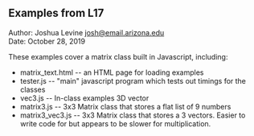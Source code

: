 Examples from L17
------------

Author: Joshua Levine [josh@email.arizona.edu](mailto:josh@email.arizona.edu)  
Date: October 28, 2019


These examples cover a matrix class built in Javascript, including:
* matrix_text.html -- an HTML page for loading examples
* tester.js -- "main" javascript program which tests out timings for the classes
* vec3.js -- In-class examples 3D vector
* matrix3.js -- 3x3 Matrix class that stores a flat list of 9 numbers
* matrix3_vec3.js -- 3x3 Matrix class that stores a 3 vectors.  Easier to write code for but appears to be slower for multiplication.
